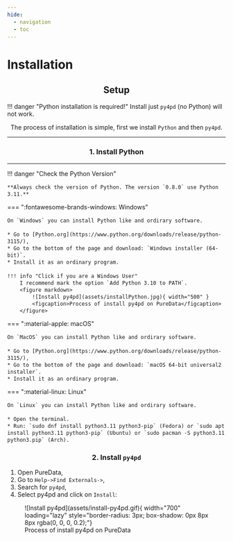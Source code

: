 ```yaml
---
hide:
  - navigation
  - toc
---
```


# Installation

## <h2 align="center"> **Setup** </h2>

!!! danger "Python installation is required!"
Install just `py4pd` (no Python) will not work.

 <p align="center"> The process of installation is simple, first we install <code>Python</code> and then <code>py4pd</code>. </p>

---

### <h3 align="center"> **1. Install Python** </h3>

---

<!-- <p align="center"> -->
<!--     <iframe style="border-radius: 5px" width="560" height="315" src="https://www.youtube.com/embed/TVcHzLCmpDM?si=GIkYPPifzjhfFZvM" title="YouTube video player" frameborder="0" allow="accelerometer; autoplay; clipboard-write; encrypted-media; gyroscope; picture-in-picture; web-share" allowfullscreen></iframe> -->
<!-- </p> -->

!!! danger "Check the Python Version"

    **Always check the version of Python. The version `0.8.0` use Python 3.11.**

=== ":fontawesome-brands-windows: Windows"

    On `Windows` you can install Python like and ordirary software.

    * Go to [Python.org](https://www.python.org/downloads/release/python-3115/),
    * Go to the bottom of the page and download: `Windows installer (64-bit)`.
    * Install it as an ordinary program.

    !!! info "Click if you are a Windows User"
        I recommend mark the option `Add Python 3.10 to PATH`.
        <figure markdown>
            ![Install py4pd](assets/installPython.jpg){ width="500" }
            <figcaption>Process of install py4pd on PureData</figcaption>
        </figure>

=== ":material-apple: macOS"

    On `MacOS` you can install Python like and ordirary software.

    * Go to [Python.org](https://www.python.org/downloads/release/python-3115/),
    * Go to the bottom of the page and download: `macOS 64-bit universal2 installer`.
    * Install it as an ordinary program.

=== ":material-linux: Linux"

    On `Linux` you can install Python like and ordirary software.

    * Open the terminal.
    * Run: `sudo dnf install python3.11 python3-pip` (Fedora) or `sudo apt install python3.11 python3-pip` (Ubuntu) or `sudo pacman -S python3.11 python3.pip` (Arch).

### <h3 align="center"> **2. Install `py4pd`** </h3>

1. Open PureData,
2. Go to `Help->Find Externals->`,
3. Search for `py4pd`,
4. Select py4pd and click on `Install`:

<figure markdown>
  ![Install py4pd](assets/install-py4pd.gif){ width="700" loading="lazy"  style="border-radius: 3px; box-shadow: 0px 8px 8px rgba(0, 0, 0, 0.2);"}
  <figcaption>Process of install py4pd on PureData</figcaption>
</figure>
